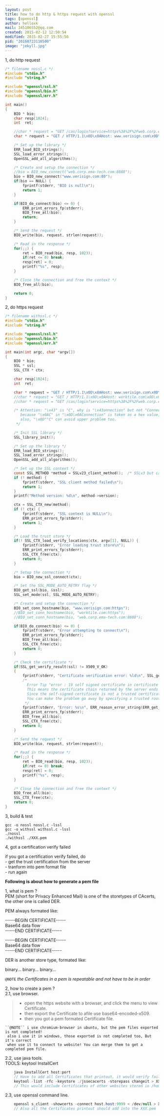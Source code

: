 ```yaml
---
layout: post
title: how to do http & https request with openssl
tags: [openssl]
author: helloxk
mail: 345106552@qq.com
created: 2015-02-12 12:50:54
modified: 2015-02-27 15:55:50
pid: "20160723110500"
image: "jekyll.jpg"
---
```


1, do http request

```c
/* filename nossl.c */
#include "stdio.h"
#include "string.h"

#include "openssl/ssl.h"
#include "openssl/bio.h"
#include "openssl/err.h"

int main()
{
    BIO * bio;
    char resp[1024];
    int  ret;

    //char * request = "GET /cas/login?service=https%3A%2F%2Fweb.corp.ema-tech.com%3A8888%2F HTTP/1.1\x0D\x0AHost: web.corp.ema-tech.com\x0D\x0A\x43onnection: Close\x0D\x0A\x0D\x0A";
    char * request = "GET / HTTP/1.1\x0D\x0AHost: www.verisign.com\x0D\x0A\x43onnection: Close\x0D\x0A\x0D\x0A";

    /* Set up the library */
    ERR_load_BIO_strings();
    SSL_load_error_strings();
    OpenSSL_add_all_algorithms();

    /* Create and setup the connection */
    //bio = BIO_new_connect("web.corp.ema-tech.com:8888");
    bio = BIO_new_connect("www.verisign.com:80");
    if(bio == NULL) {
        fprintf(stderr, "BIO is null\n");
        return 1;
    }

    if(BIO_do_connect(bio) <= 0) {
        ERR_print_errors_fp(stderr);
        BIO_free_all(bio);
        return;
    }

    /* Send the request */
    BIO_write(bio, request, strlen(request));

    /* Read in the response */
    for(;;) {
        ret = BIO_read(bio, resp, 1023);
        if(ret <= 0) break;
        resp[ret] = 0;
        printf("%s", resp);
    }

    /* Close the connection and free the context */
    BIO_free_all(bio);

    return 0;
}
```

2, do https request

```c
/* filename withssl.c */
#include "stdio.h"
#include "string.h"

#include "openssl/ssl.h"
#include "openssl/bio.h"
#include "openssl/err.h"

int main(int argc, char *argv[])
{
    BIO * bio;
    SSL * ssl;
    SSL_CTX * ctx;

    char resp[1024];
    int  ret;

    char * request = "GET / HTTP/1.1\x0D\x0AHost: www.verisign.com\x0D\x0A\x43onnection: Close\x0D\x0A\x0D\x0A";
    //char * request = "GET / HTTP/1.1\x0D\x0AHost: worktile.com\x0D\x0A\x43onnection: Close\x0D\x0A\x0D\x0A";
    //char * request = "GET /cas/login?service=https%3A%2F%2Fweb.corp.ema-tech.com%3A8888%2F HTTP/1.1\x0D\x0AHost: web.corp.ema-tech.com\x0D\x0A""Connection: Close\x0D\x0A\x0D\x0A";

    /* Attention: "\x43" is "C", why is "\x43onnection" but not "Connection" ?
       because "\x0AC" in "\x0D\x0AConnection" is taken as a hex value, not the string "\nConnection"
       also, "\x0D""C" can avoid upper problem too.
     */

    /* Init SSL library */
    SSL_library_init();

    /* Set up the library */
    ERR_load_BIO_strings();
    SSL_load_error_strings();
    OpenSSL_add_all_algorithms();

    /* Set up the SSL context */
    const SSL_METHOD *method = SSLv23_client_method();	/* SSLv3 but can rollback to v2 */
    if (! method) {
        fprintf(stderr, "SSL client method failed\n");
        return 1;
    }
    printf("Method version: %d\n", method->version);

    ctx = SSL_CTX_new(method);
    if (! ctx) {
        fprintf(stderr, "SSL context is NULL\n");
        ERR_print_errors_fp(stderr);
        return 1;
    }

    /* Load the trust store */
    if(! SSL_CTX_load_verify_locations(ctx, argv[1], NULL)) {
        fprintf(stderr, "Error loading trust store\n");
        ERR_print_errors_fp(stderr);
        SSL_CTX_free(ctx);
        return 0;
    }

    /* Setup the connection */
    bio = BIO_new_ssl_connect(ctx);

    /* Set the SSL_MODE_AUTO_RETRY flag */
    BIO_get_ssl(bio, &ssl);
    SSL_set_mode(ssl, SSL_MODE_AUTO_RETRY);

    /* Create and setup the connection */
    BIO_set_conn_hostname(bio, "www.verisign.com:https");
    //BIO_set_conn_hostname(bio, "worktile.com:https");
    //BIO_set_conn_hostname(bio, "web.corp.ema-tech.com:8888");

    if(BIO_do_connect(bio) <= 0) {
        fprintf(stderr, "Error attempting to connect\n");
        ERR_print_errors_fp(stderr);
        BIO_free_all(bio);
        SSL_CTX_free(ctx);
        return 0;
    }

    /* Check the certificate */
    if(SSL_get_verify_result(ssl) != X509_V_OK)
    {
        fprintf(stderr, "Certificate verification error: %ld\n", SSL_get_verify_result(ssl));
        /*
          Error Tip "error : 19 self signed certificate in certificate chain" means:
          This means the certificate chain returned by the server ends with a ‘self signed certificate’.
          Since the self-signed certificate is not a trusted certificate, it is reported as an error.
          You can make the problem go away by specifying a trusted root CA (certificate authority)
         */
        fprintf(stderr, "Error: %s\n", ERR_reason_error_string(ERR_get_error()));
        ERR_print_errors_fp(stderr);
        BIO_free_all(bio);
        SSL_CTX_free(ctx);
        return 0;
    }

    /* Send the request */
    BIO_write(bio, request, strlen(request));

    /* Read in the response */
    for(;;) {
        ret = BIO_read(bio, resp, 1023);
        if(ret <= 0) break;
        resp[ret] = 0;
        printf("%s", resp);
    }

    /* Close the connection and free the context */
    BIO_free_all(bio);
    SSL_CTX_free(ctx);
    return 0;
}
```

3, build & test

    gcc -o nossl nossl.c -lssl  
    gcc -o withssl withssl.c -lssl
    ./nossl
    ./withssl ./XXX.pem

4, got a certification verify failed  
>
   if you got a certification verify failed, do  
    - get the trust certification from the server  
    - tranform into pem format file  
    - run again  
>


**Following is about how to generate a pem file**

1, what is pem ?  
PEM (short for Privacy Enhanced Mail) is one of the storetypes of CAcerts,
the other one is called DER.

PEM always formated like:
>
-----BEGIN CERTIFICATE-----  
  Base64 data flow  
-----END CERTIFICATE-----  
>
-----BEGIN CERTIFICATE-----  
  Base64 data flow  
-----END CERTIFICATE-----  
>

DER is another store type, formated like:  
>
binary... binary... binary...
>

``@NOTE`` *the Certificates in a pem is repeatable and not have to be in order*

2, how to create a pem ?  
2.1, use browser.  
>   * open the https website with a browser, and click the menu to view Certificate.
>   * then export the Certificate to afile use base64-encoded-x509.
>   * then you got a pem formated Certificate file.
>  
    ``@NOTE`` i use chromium-browser in ubuntu, but the pem files exported is not completed!
     also i use it in windows, those exported is not completed too, But it's correct
     when use it to connect to website! You can merge them to get a completed pem file.


2.2, use java tools.  
    TOOLS: keytool InstallCert

```java
    java InstallCert host:port   
    // Have to add all Certificates that printout, it would verify failed even only lack of one Certificate
    keytool -list -rfc -keystore ./jssecacerts -storepass changeit > XXX.pem
    // This would include Certificates of other websites stored in /home/ema/jdk1.7/jre/lib/security/cacerts
```

2.3, use openssl command line.  

```java
    openssl s_client -showcerts -connect host.host:9999 < /dev/null > XXX.pem
    // Also all the Certificates printout should add into the XXX.pem
```
